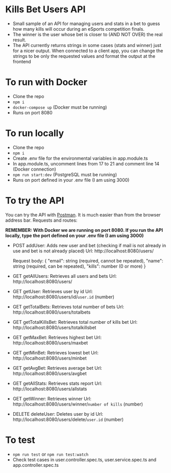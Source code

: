 # Kills Bet Users API
  - Small sample of an API for managing users and stats in a bet to guess how many kills will occur during an eSports competition finals.
  - The winner is the user whose bet is closer to (AND NOT OVER) the real result.
  - The API currently returns strings in some cases (stats and winner) just for a nicer output. When connected to a client app, you can change the strings to be only the requested values and format the output at the frontend

# To run with Docker
  - Clone the repo
  - `npm i`
  - `docker-compose up` (Docker must be running)
  - Runs on port 8080

# To run locally
  - Clone the repo
  - `npm i`
  - Create .env file for the environmental variables in app.module.ts
  - In app.module.ts, uncomment lines from 17 to 21 and comment line 14 (Docker connection)
  - `npm run start:dev` (PostgreSQL must be running)
  - Runs on port defined in your .env file (I am using 3000)

# To try the API
  You can try the API with [Postman](https://www.postman.com/). It is much easier than from the browser address bar. Requests and routes:

  **REMEMBER: With Docker we are running on port 8080. If you run the API locally, type the port defined on your .env file (I am using 3000)**
  
  - POST addUser: Adds new user and bet (checking if mail is not already in use and bet is not already placed)
    Url: http://localhost:8080/users/
    
    Request body:
    {
      "email": string (required, cannot be repeated),
      "name": string (required, can be repeated),
      "kills": number (0 or more)
    }
  
  - GET getAllUsers: Retrieves all users and bets
    Url: http://localhost:8080/users/
  
  - GET getUser: Retrieves user by id
    Url: http://localhost:8080/users/id/`user.id` (number)

  - GET getTotalBets: Retrieves total number of bets
    Url: http://localhost:8080/users/totalbets

  - GET getTotalKillsBet: Retrieves total number of kills bet
    Url: http://localhost:8080/users/totalkillsbet

  - GET getMaxBet: Retrieves highest bet
    Url: http://localhost:8080/users/maxbet

  - GET getMinBet: Retrieves lowest bet
    Url: http://localhost:8080/users/minbet

  - GET getAvgBet: Retrieves average bet
    Url: http://localhost:8080/users/avgbet

  - GET getAllStats: Retrieves stats report
    Url: http://localhost:8080/users/allstats

  - GET getWinner: Retrieves winner
    Url: http://localhost:8080/users/winner/`number of kills` (number)

  - DELETE deleteUser: Deletes user by id
    Url: http://localhost:8080/users/delete/`user.id` (number)

# To test

  - `npm run test` or `npm run test:watch`
  - Check test cases in user.controller.spec.ts, user.service.spec.ts and app.controller.spec.ts